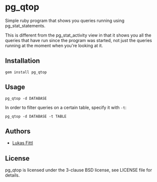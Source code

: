 # pg_qtop

Simple ruby program that shows you queries running using pg_stat_statements.

This is different from the pg_stat_activity view in that it shows you all the queries
that have run since the program was started, not just the queries running at the moment
when you're looking at it.

## Installation

```
gem install pg_qtop
```

## Usage

```
pg_qtop -d DATABASE
```

In order to filter queries on a certain table, specify it with `-t`:

```
pg_qtop -d DATABASE -t TABLE
```

## Authors

- [Lukas Fittl](https://github.com/lfittl)

## License

pg_qtop is licensed under the 3-clause BSD license, see LICENSE file for details.
